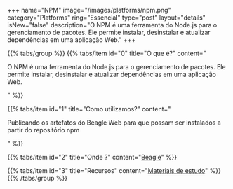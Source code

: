 +++
name="NPM"
image="/images/platforms/npm.png"
category="Platforms"
ring="Essencial"
type="post"
layout="details"
isNew="false"
description="O NPM é uma ferramenta do Node.js para o gerenciamento de pacotes. Ele permite instalar, desinstalar e atualizar dependências em uma aplicação Web."
+++

{{% tabs/group %}}
  {{% tabs/item id="0" title="O que é?" content="<p>O NPM é uma ferramenta do Node.js para o gerenciamento de pacotes. Ele permite instalar, desinstalar e atualizar dependências em uma aplicação Web.</p>" %}}

  {{% tabs/item id="1" title="Como utilizamos?" content="<p>Publicando os artefatos do Beagle Web para que possam ser instalados a partir do repositório npm</p>" %}}

  {{% tabs/item id="2" title="Onde ?" content="<a href='https://usebeagle.io/' target="_blank">Beagle</a>" %}}

  {{% tabs/item id="3" title="Recursos" content="<a href='https://www.npmjs.com/' target="_blank">Materiais de estudo</a>" %}}
{{% /tabs/group %}}
